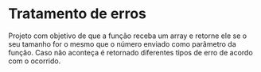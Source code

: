 # Tratamento de erros
Projeto com objetivo de que a função receba um array e retorne ele se o seu tamanho for o mesmo que o número enviado como parâmetro da função. Caso não aconteça é retornado diferentes tipos de erro de acordo com o ocorrido.